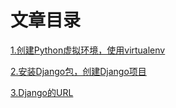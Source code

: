 # 文章目录
[1.创建Python虚拟环境，使用virtualenv](/article/1.创建Python虚拟环境，使用virtualenv.md)

[2.安装Django包，创建Django项目](article/2.安装Django包，创建Django项目.md)

[3.Django的URL](article/article/3.Django的URL.md)

